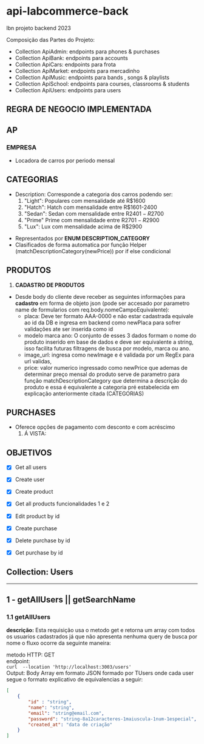# api-labcommerce-back
 lbn projeto backend 2023 
 
Composição das Partes do Projeto:
- Collection ApiAdmin: endpoints para phones & purchases
- Collection ApiBank: endpoints para accounts
- Collection ApiCars: endpoints para frota
- Collection ApiMarket: endpoints para mercadinho
- Collection ApiMusic: endpoints para bands , songs & playlists
- Collection ApiSchool: endpoints para courses, classrooms & students
- Collection ApiUsers: endpoints para users


## REGRA DE NEGOCIO IMPLEMENTADA

## AP
### EMPRESA
- Locadora de carros por periodo mensal

## CATEGORIAS
- Description: Corresponde a categoria dos carros podendo ser:  
    1. "Light": Populares com mensalidade até R$1600
    2. "Hatch": Hatch com mensalidade entre R$1601-2400
    3. "Sedan": Sedan com mensalidade entre R$2401-R$2700
    4. "Prime" Prime com mensalidade entre R$2701-R$2900
    5. "Lux": Lux com mensalidade acima de R$2900
* Representados por **ENUM DESCRIPTION_CATEGORY**
* Clasificados de forma automatica por função Helper (matchDescriptionCategory(newPrice)) por if else condicional

## PRODUTOS
1. **CADASTRO DE PRODUTOS**
- Desde body do cliente deve receber as seguintes informações para **cadastro** em forma de objeto json (pode ser accesado por parametro name de formularios com req.body.nomeCampoEquivalente):
    - placa: Deve ter formato AAA-0000 e não estar cadastrada equivale ao 
       id da DB e ingresa em backend como newPlaca para sofrer validações ate ser inserida como id 
    - modelo  marca ano: O conjunto de esses 3 dados formam o nome do produto inserido em base de dados e deve ser equivalente a string, isso facilita futuras filtragens de busca por modelo, marca ou ano.
    - image_url: ingresa como newImage e é validada por um RegEx para url validas,
    - price: valor numerico ingressado como newPrice que ademas de determinar preço mensal do produto serve de parametro para função matchDescriptionCategory que determina a descrição do produto e essa é equivalente a categoria pré estabelecida em explicação anteriormente citada (CATEGORIAS)

## PURCHASES 
- Oferece opções de pagamento com desconto e com acréscimo
  1. Á VISTA: 



## OBJETIVOS
- [x] Get all users
- [x]  Create user
- [x]  Create product
- [x]  Get all products funcionalidades 1 e 2
- [x]  Edit product by id
- [x]  Create purchase
- [x]  Delete purchase by id
- [x]  Get purchase by id


## Collection: **Users**
----

## 1 - getAllUsers || getSearchName

### 1.1 getAllUsers
**descrição:** Esta requisição usa o metodo get e retorna um array com todos os usuarios cadastrados já que não apresenta nenhuma query de busca por nome o fluxo ocorre da seguinte maneira:

metodo HTTP: <span class="get">GET</span>   
endpoint:    
````curl  --location 'http://localhost:3003/users'````   
Output:
Body Array em formato JSON formado por TUsers onde cada user segue o formato explicativo de equivalencias a seguir:   

```JSON
[
    {
        "id" : "string",
        "name": "string",
        "email": "string@email.com",
        "password": "string-8a12caracteres-1maiuscula-1num-1especial",
        "created_at": "data de criação"
    }
]
